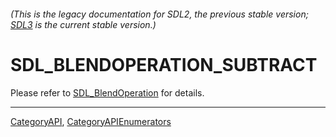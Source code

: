 ###### (This is the legacy documentation for SDL2, the previous stable version; [SDL3](https://wiki.libsdl.org/SDL3/) is the current stable version.)
# SDL_BLENDOPERATION_SUBTRACT

Please refer to [SDL_BlendOperation](SDL_BlendOperation) for details.

----
[CategoryAPI](CategoryAPI), [CategoryAPIEnumerators](CategoryAPIEnumerators)

